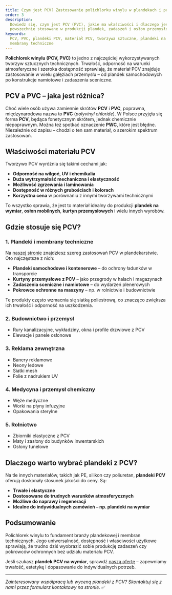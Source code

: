 ```yaml
---
title: Czym jest PCV? Zastosowanie polichlorku winylu w plandekach i przemyśle
order: 3
description:
  Dowiedz się, czym jest PCV (PVC), jakie ma właściwości i dlaczego jest tak
  powszechnie stosowane w produkcji plandek, zadaszeń i osłon przemysłowych.
keywords:
  PCV, PVC, plandeki PCV, materiał PCV, tworzywa sztuczne, plandeki na wymiar,
  membrany techniczne
---
```


**Polichlorek winylu (PCV, PVC)** to jedno z najczęściej wykorzystywanych
tworzyw sztucznych technicznych. Trwałość, odporność na warunki atmosferyczne i
szeroka dostępność sprawiają, że materiał PCV znajduje zastosowanie w wielu
gałęziach przemysłu – od plandek samochodowych po konstrukcje namiotowe i
zadaszenia sceniczne.

## PCV a PVC – jaka jest różnica?

Choć wiele osób używa zamiennie skrótów **PCV** i **PVC**, poprawna,
międzynarodowa nazwa to **PVC** (_polyvinyl chloride_). W Polsce przyjęła się
forma **PCV**, będąca fonetycznym skrótem, jednak chemicznie niepoprawnym. Można
też spotkać oznaczenie **PWC**, które jest błędne. Niezależnie od zapisu –
chodzi o ten sam materiał, o szerokim spektrum zastosowań.

## Właściwości materiału PCV

Tworzywo PCV wyróżnia się takimi cechami jak:

- **Odporność na wilgoć, UV i chemikalia**
- **Duża wytrzymałość mechaniczna i elastyczność**
- **Możliwość zgrzewania i laminowania**
- **Dostępność w różnych grubościach i kolorach**
- **Korzystna cena** w porównaniu z innymi tworzywami technicznymi

To wszystko sprawia, że jest to materiał idealny do produkcji **plandek na
wymiar**, **osłon mobilnych**, **kurtyn przemysłowych** i wielu innych wyrobów.

## Gdzie stosuje się PCV?

### 1. **Plandeki i membrany techniczne**

Na [naszej stronie](/oferta) znajdziesz szereg zastosowań PCV w plandekarstwie.
Oto najczęstsze z nich:

- **Plandeki samochodowe i kontenerowe** – do ochrony ładunków w transporcie
- **Kurtyny przemysłowe z PCV** – jako przegrody w halach i magazynach
- **Zadaszenia sceniczne i namiotowe** – do wydarzeń plenerowych
- **Pokrowce ochronne na maszyny** – np. w rolnictwie i budownictwie

Te produkty często wzmacnia się siatką poliestrową, co znacząco zwiększa ich
trwałość i odporność na uszkodzenia.

### 2. **Budownictwo i przemysł**

- Rury kanalizacyjne, wykładziny, okna i profile drzwiowe z PCV
- Elewacje i panele osłonowe

### 3. **Reklama zewnętrzna**

- Banery reklamowe
- Neony ledowe
- Siatki mesh
- Folie z nadrukiem UV

### 4. **Medycyna i przemysł chemiczny**

- Węże medyczne
- Worki na płyny infuzyjne
- Opakowania sterylne

### 5. **Rolnictwo**

- Zbiorniki elastyczne z PCV
- Maty i zasłony do budynków inwentarskich
- Osłony tunelowe

## Dlaczego warto wybrać plandeki z PCV?

Na tle innych materiałów, takich jak PE, silikon czy poliuretan, **plandeki
PCV** oferują doskonały stosunek jakości do ceny. Są:

- **Trwałe i elastyczne**
- **Dostosowane do trudnych warunków atmosferycznych**
- **Możliwe do naprawy i regeneracji**
- **Idealne do indywidualnych zamówień – np. plandeki na wymiar**

## Podsumowanie

Polichlorek winylu to fundament branży plandekowej i membran technicznych. Jego
uniwersalność, dostępność i właściwości użytkowe sprawiają, że trudno dziś
wyobrazić sobie produkcję zadaszeń czy pokrowców ochronnych bez udziału
materiału PCV.

Jeśli szukasz **plandek PCV na wymiar**, sprawdź [naszą ofertę](/oferta) –
zapewniamy trwałość, estetykę i dopasowanie do indywidualnych potrzeb.

---

_Zainteresowany współpracą lub wyceną plandeki z PCV? Skontaktuj się z nami
przez formularz kontaktowy na stronie._ ✅
